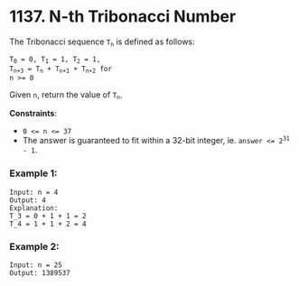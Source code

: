 # 1137. N-th Tribonacci Number

The Tribonacci sequence <code>T<sub>n</sub></code> is defined as follows: 

<code>T<sub>0</sub> = 0, T<sub>1</sub> = 1, T<sub>2</sub> = 1, T<sub>n+3</sub> = T<sub>n</sub> + T<sub>n+1</sub> + T<sub>n+2</sub> for n >= 0</code>

Given `n`, return the value of <code>T<sub>n</sub></code>.

**Constraints**:
- `0 <= n <= 37`
- The answer is guaranteed to fit within a 32-bit integer, ie. <code>answer <= 2<sup>31</sup> - 1</code>.

### Example 1:
```
Input: n = 4
Output: 4
Explanation:
T_3 = 0 + 1 + 1 = 2
T_4 = 1 + 1 + 2 = 4
```

### Example 2:
```
Input: n = 25
Output: 1389537
```
